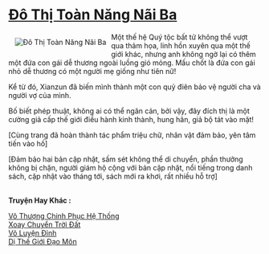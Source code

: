 <a href="https://truyenwiki.net/do-thi-toan-nang-nai-ba.35862/" title="Đô Thị Toàn Năng Nãi Ba"><h1>Đô Thị Toàn Năng Nãi Ba</h1></a><div style="display:table"><img align="right" style="float: left; padding: 10px;" src="https://truyenwiki.net/a/img/str/src/35862.jpg" alt="Đô Thị Toàn Năng Nãi Ba">Một thế hệ Quý tộc bất tử không thể vượt qua thảm họa, linh hồn xuyên qua một thế giới khác, nhưng anh không ngờ lại có thêm một đứa con gái dễ thương ngoài luồng gió mỏng. Mấu chốt là đứa con gái nhỏ dễ thương có một người mẹ giống như tiên nữ!<p></p> Kể từ đó, Xianzun đã biến mình thành một con quỷ điên bảo vệ người cha và người vợ của mình.<p></p> Bố biết phép thuật, không ai có thể ngăn cản, bởi vậy, đây đích thị là một cường giả cấp thế giới điều hành kinh thành, hung hãn, giả bộ tát vào mặt!<p></p> [Cùng trang đã hoàn thành tác phẩm triệu chữ, nhân vật đảm bảo, yên tâm tiến vào hố]<p></p> [Đảm bảo hai bản cập nhật, sấm sét không thể di chuyển, phần thưởng không bị chặn, người giám hộ cộng với bản cập nhật, nổi tiếng trong danh sách, cập nhật vào tháng tới, sách mới ra khơi, rất nhiều hỗ trợ]</div><p><br><b>Truyện Hay Khác :</b></p><a href="https://truyenwiki.net/vo-thuong-chinh-phuc-he-thong.35594/" alt="Vô Thượng Chinh Phục Hệ Thống">Vô Thượng Chinh Phục Hệ Thống</a><br/><a href="https://github.com/nownovels/topcv/tree/master/truyenhay/36657" alt="Xoay Chuyển Trời Đất">Xoay Chuyển Trời Đất</a><br/><a href="https://sangtacviet.wordpress.com/2020/10/22/vo-luyen-dinh/" alt="Võ Luyện Đỉnh">Võ Luyện Đỉnh</a><br/><a href="https://github.com/nownovels/topcv/tree/master/truyenhay/36525" alt="Dị Thế Giới Đạo Môn">Dị Thế Giới Đạo Môn</a><br/>